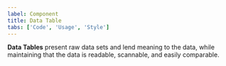 ```yaml
---
label: Component
title: Data Table
tabs: ['Code', 'Usage', 'Style']
---
```


<page-intro>**Data Tables** present raw data sets and lend meaning to the data, while maintaining that the data is readable, scannable, and easily comparable.</page-intro>

<component 
    name="Data Table"
    component="data-table-v2" 
    variation="data-table-v2"
    codepen="MOEagV"
    hasReactVersion="true"
    >
</component>
<component 
    name="Expandable Data Table"
    component="data-table-v2" 
    variation="data-table-v2--expandable"
    codepen="gXGabM"
    hasReactVersion="true"
    >
</component>
<component 
    name="Data Table with Pagination"
    component="data-table-v2" 
    variation="data-table-v2--with-pager"
    codepen="pdWjva"
    hasReactVersion="true"
    >
</component>
<component 
    name="Small Data Table"
    component="data-table-v2" 
    variation="data-table-v2--small"
    codepen="aVLvzX"
    hasReactVersion="true"
    >
</component>
<component 
    name="Toolbar"
    component="toolbar" 
    variation="toolbar"
    codepen="yPzYNK"
    hasReactVersion="true"
    >
</component>